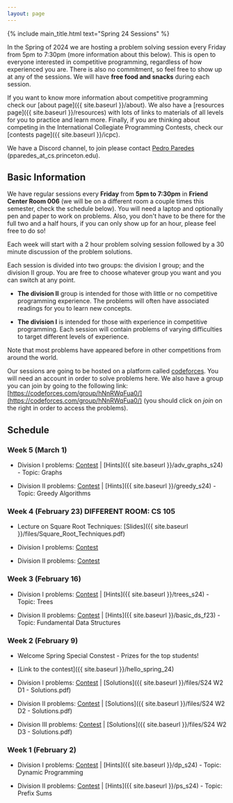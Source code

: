 ```yaml
---
layout: page
---
```


{% include main_title.html text="Spring 24 Sessions" %}

In the Spring of 2024 we are hosting a problem solving session every
Friday from 5pm to 7:30pm (more information about this below). This is
open to everyone interested in competitive programming, regardless of
how experienced you are. There is also no commitment, so feel free to
show up at any of the sessions. We will have **free food and snacks**
during each session.

If you want to know more information about competitive programming
check our [about page]({{ site.baseurl }}/about). We also have a
[resources page]({{ site.baseurl }}/resources) with lots of links to
materials of all levels for you to practice and learn more. Finally,
if you are thinking about competing in the International Collegiate
Programming Contests, check our [contests
page]({{ site.baseurl }}/icpc).

We have a <i class="bi bi-discord"></i> Discord channel, to join please
contact [Pedro Paredes](https://www.cs.princeton.edu/~pparedes/)
(pparedes_at_cs.princeton.edu).

## Basic Information

We have regular sessions every **Friday** from **5pm to 7:30pm** in
**Friend Center Room 006** (we will be on a different room a couple
times this semester, check the schedule below). You will need a laptop
and optionally pen and paper to work on problems. Also, you don't have
to be there for the full two and a half hours, if you can only show up
for an hour, please feel free to do so!

Each week will start with a 2 hour problem solving session followed by
a 30 minute discussion of the problem solutions.

Each session is divided into two groups: the division I group; and the
division II group. You are free to choose whatever group you want and
you can switch at any point.

 * **The division II** group is intended for those with little or no
   competitive programming experience. The problems will often have
   associated readings for you to learn new concepts.

 * **The division I** is intended for those with experience in
     competitive programming. Each session will contain problems of
     varying difficulties to target different levels of experience.

Note that most problems have appeared before in other
competitions from around the world.

Our sessions are going to be hosted on a platform called
[codeforces](https://codeforces.com/). You will need an account in
order to solve problems here. We also have a group you can join by
going to the following link:
[https://codeforces.com/group/hNnRWqFua0/](https://codeforces.com/group/hNnRWqFua0/)
(you should click on *join* on the right in order to access the
problems).

## Schedule

### Week 5 (March 1)
 * Division I problems: [Contest](https://codeforces.com/group/hNnRWqFua0/contest/507615) \| [Hints]({{ site.baseurl }}/adv_graphs_s24) - Topic: Graphs
 
 * Division II problems: [Contest](https://codeforces.com/group/hNnRWqFua0/contest/508036) \| [Hints]({{ site.baseurl }}/greedy_s24) - Topic: Greedy Algorithms

### Week 4 (February 23) DIFFERENT ROOM: CS 105
 * Lecture on Square Root Techniques: [Slides]({{ site.baseurl }}/files/Square_Root_Techniques.pdf)

 * Division I problems: [Contest](https://codeforces.com/group/hNnRWqFua0/contest/506308)
 
 * Division II problems: [Contest](https://codeforces.com/group/hNnRWqFua0/contest/506354)

### Week 3 (February 16)
 * Division I problems: [Contest](https://codeforces.com/group/hNnRWqFua0/contest/504935) \| [Hints]({{ site.baseurl }}/trees_s24) - Topic: Trees
 
 * Division II problems: [Contest](https://codeforces.com/group/hNnRWqFua0/contest/504921) \| [Hints]({{ site.baseurl }}/basic_ds_f23) - Topic: Fundamental Data Structures

### Week 2 (February 9)
* <span class="badge text-bg-success fs-3">Welcome Spring Special Constest - Prizes for the top students!</span>

* [Link to the contest]({{ site.baseurl }}/hello_spring_24)

* Division I problems: [Contest](https://codeforces.com/group/hNnRWqFua0/contest/503448) \| [Solutions]({{ site.baseurl }}/files/S24 W2 D1 - Solutions.pdf)
 
* Division II problems: [Contest](https://codeforces.com/group/hNnRWqFua0/contest/503451) \| [Solutions]({{ site.baseurl }}/files/S24 W2 D2 - Solutions.pdf)

* Division III problems: [Contest](https://codeforces.com/group/hNnRWqFua0/contest/503615) \| [Solutions]({{ site.baseurl }}/files/S24 W2 D3 - Solutions.pdf)

### Week 1 (February 2)
 * Division I problems: [Contest](https://codeforces.com/group/hNnRWqFua0/contest/502119) \| [Hints]({{ site.baseurl }}/dp_s24) - Topic: Dynamic Programming
 
 * Division II problems: [Contest](https://codeforces.com/group/hNnRWqFua0/contest/502100) \| [Hints]({{ site.baseurl }}/ps_s24) - Topic: Prefix Sums